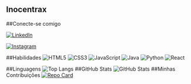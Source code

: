 ## Inocentrax   

##Conecte-se comigo

[![LinkedIn](https://img.shields.io/badge/LinkedIn-FFF?style=for-the-badge&logo=linkedin&logoColor=0E76A8)](https://www.linkedin.com/in/robert-de-jesus-ara%C3%BAjo-7769481b1/)

[![Instagram](https://img.shields.io/badge/Instagram-FFF?style=for-the-badge&logo=instagram)](https://www.instagram.com/robert._je/)

##Habilidades
	![HTML5](https://img.shields.io/badge/HTML5-fff?style=for-the-badge&logo=html5)
![CSS3](https://img.shields.io/badge/CSS3-fff?style=for-the-badge&logo=css3&logoColor=264CE4)
    ![JavaScript](https://img.shields.io/badge/JavaScript-fff?style=for-the-badge&logo=javascript)
    ![Java](https://img.shields.io/badge/Java-fff?style=for-the-badge&logo=java)
    ![Python](https://img.shields.io/badge/Python-fff?style=for-the-badge&logo=python)
    ![React](https://img.shields.io/badge/React-fff?style=for-the-badge&logo=react)

##Linguagens
![Top Langs](https://github-readme-stats-git-masterrstaa-rickstaa.vercel.app/api/top-langs/?username=SEUUSERNAME&bg_color=fff&border_color=30A3DC&title_color=836FFF&text_color=6A5ACD)
##GitHub Stats
![GitHub Stats](https://github-readme-stats.vercel.app/api?username=Inocentrax&theme=transparent&bg_color=FFF&border_color=30A3DC&show_icons=true&icon_color=30A3DC&title_color=836FFF&text_color=6A5ACD&hide_title=true&hide=stars)
##Minhas Contribuições
[![Repo Card](https://github-readme-stats.vercel.app/api/pin/?username=Inocentrax&repo=SEUREPOSITORIO&bg_color=000&border_color=30A3DC&show_icons=true&icon_color=30A3DC&title_color=E94D5F&text_color=FFF)](https://github.com/SEUUSERNAME/SEUREPOSITORIO)


